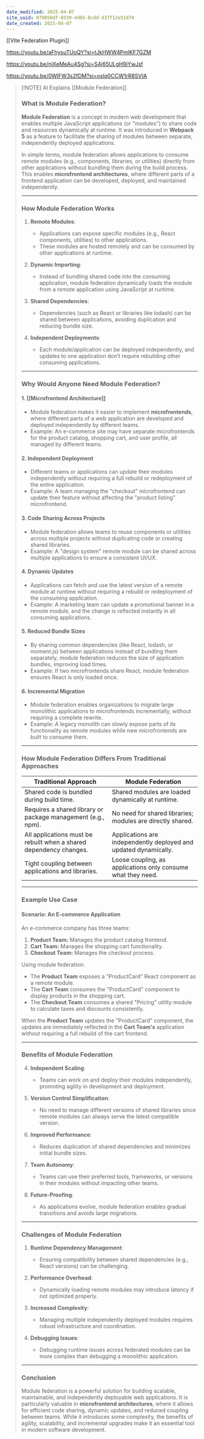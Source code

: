 ```yaml
---
date_modified: 2025-04-07
site_uuid: 079858df-0339-4d65-8cdd-d37f12e51d74
date_created: 2025-04-07
---
```


[[Vite Federation Plugin]]

https://youtu.be/aFhysuTUoQY?si=tJkHWW4PmlKF7GZM

https://youtu.be/njXeMeAu4Sg?si=S4j65ULgH9iYwJsf


https://youtu.be/0WIFW3s2fDM?si=oslq0CCW1rR8SVIA
> [!NOTE] AI Explains [[Module Federation]]
> ### **What is Module Federation?**
> 
> **Module Federation** is a concept in modern web development that enables multiple JavaScript applications (or "modules") to share code and resources dynamically at runtime. It was introduced in **Webpack 5** as a feature to facilitate the sharing of modules between separate, independently deployed applications.
> 
> In simple terms, module federation allows applications to consume remote modules (e.g., components, libraries, or utilities) directly from other applications without bundling them during the build process. This enables **microfrontend architectures**, where different parts of a frontend application can be developed, deployed, and maintained independently.
> 
> ---
> 
> ### **How Module Federation Works**
> 
> 1. **Remote Modules**:
>     
>     - Applications can expose specific modules (e.g., React components, utilities) to other applications.
>     - These modules are hosted remotely and can be consumed by other applications at runtime.
> 2. **Dynamic Importing**:
>     
>     - Instead of bundling shared code into the consuming application, module federation dynamically loads the module from a remote application using JavaScript at runtime.
> 3. **Shared Dependencies**:
>     
>     - Dependencies (such as React or libraries like lodash) can be shared between applications, avoiding duplication and reducing bundle size.
> 4. **Independent Deployments**:
>     
>     - Each module/application can be deployed independently, and updates to one application don’t require rebuilding other consuming applications.
> 
> ---
> 
> ### **Why Would Anyone Need Module Federation?**
> 
> #### **1. [[Microfrontend Architecture]]**
> 
> - Module federation makes it easier to implement **microfrontends**, where different parts of a web application are developed and deployed independently by different teams.
> - Example: An e-commerce site may have separate microfrontends for the product catalog, shopping cart, and user profile, all managed by different teams.
> 
> #### **2. Independent Deployment**
> 
> - Different teams or applications can update their modules independently without requiring a full rebuild or redeployment of the entire application.
> - Example: A team managing the "checkout" microfrontend can update their feature without affecting the "product listing" microfrontend.
> 
> #### **3. Code Sharing Across Projects**
> 
> - Module federation allows teams to reuse components or utilities across multiple projects without duplicating code or creating shared libraries.
> - Example: A "design system" remote module can be shared across multiple applications to ensure a consistent UI/UX.
> 
> #### **4. Dynamic Updates**
> 
> - Applications can fetch and use the latest version of a remote module at runtime without requiring a rebuild or redeployment of the consuming application.
> - Example: A marketing team can update a promotional banner in a remote module, and the change is reflected instantly in all consuming applications.
> 
> #### **5. Reduced Bundle Sizes**
> 
> - By sharing common dependencies (like React, lodash, or moment.js) between applications instead of bundling them separately, module federation reduces the size of application bundles, improving load times.
> - Example: If two microfrontends share React, module federation ensures React is only loaded once.
> 
> #### **6. Incremental Migration**
> 
> - Module federation enables organizations to migrate large monolithic applications to microfrontends incrementally, without requiring a complete rewrite.
> - Example: A legacy monolith can slowly expose parts of its functionality as remote modules while new microfrontends are built to consume them.
> 
> ---
> 
> ### **How Module Federation Differs From Traditional Approaches**
> 
> |**Traditional Approach**|**Module Federation**|
> |---|---|
> |Shared code is bundled during build time.|Shared modules are loaded dynamically at runtime.|
> |Requires a shared library or package management (e.g., npm).|No need for shared libraries; modules are directly shared.|
> |All applications must be rebuilt when a shared dependency changes.|Applications are independently deployed and updated dynamically.|
> |Tight coupling between applications and libraries.|Loose coupling, as applications only consume what they need.|
> 
> ---
> 
> ### **Example Use Case**
> 
> #### **Scenario: An E-commerce Application**
> 
> An e-commerce company has three teams:
> 
> 1. **Product Team:** Manages the product catalog frontend.
> 2. **Cart Team:** Manages the shopping cart functionality.
> 3. **Checkout Team:** Manages the checkout process.
> 
> Using module federation:
> 
> - The **Product Team** exposes a "ProductCard" React component as a remote module.
> - The **Cart Team** consumes the "ProductCard" component to display products in the shopping cart.
> - The **Checkout Team** consumes a shared "Pricing" utility module to calculate taxes and discounts consistently.
> 
> When the **Product Team** updates the "ProductCard" component, the updates are immediately reflected in the **Cart Team's** application without requiring a full rebuild of the cart frontend.
> 
> ---
> 
> ### **Benefits of Module Federation**
> 
> 4. **Independent Scaling**:
>     
>     - Teams can work on and deploy their modules independently, promoting agility in development and deployment.
> 5. **Version Control Simplification**:
>     
>     - No need to manage different versions of shared libraries since remote modules can always serve the latest compatible version.
> 6. **Improved Performance**:
>     
>     - Reduces duplication of shared dependencies and minimizes initial bundle sizes.
> 7. **Team Autonomy**:
>     
>     - Teams can use their preferred tools, frameworks, or versions in their modules without impacting other teams.
> 8. **Future-Proofing**:
>     
>     - As applications evolve, module federation enables gradual transitions and avoids large migrations.
> 
> ---
> 
> ### **Challenges of Module Federation**
> 
> 1. **Runtime Dependency Management**:
>     
>     - Ensuring compatibility between shared dependencies (e.g., React versions) can be challenging.
> 2. **Performance Overhead**:
>     
>     - Dynamically loading remote modules may introduce latency if not optimized properly.
> 3. **Increased Complexity**:
>     
>     - Managing multiple independently deployed modules requires robust infrastructure and coordination.
> 4. **Debugging Issues**:
>     
>     - Debugging runtime issues across federated modules can be more complex than debugging a monolithic application.
> 
> ---
> 
> ### **Conclusion**
> 
> Module federation is a powerful solution for building scalable, maintainable, and independently deployable web applications. It is particularly valuable in **microfrontend architectures**, where it allows for efficient code sharing, dynamic updates, and reduced coupling between teams. While it introduces some complexity, the benefits of agility, scalability, and incremental upgrades make it an essential tool in modern software development.